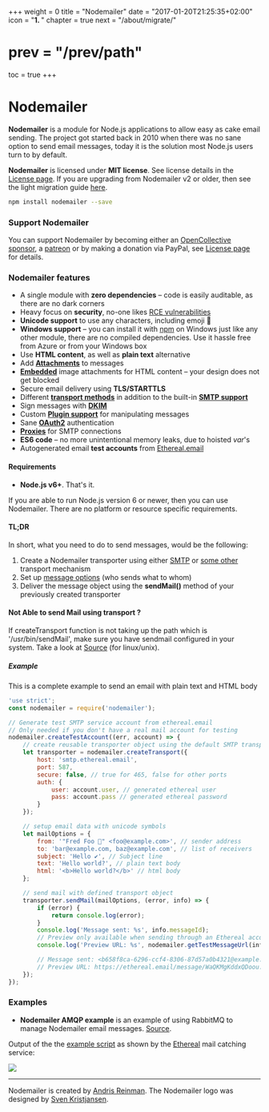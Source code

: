 +++
weight = 0
title = "Nodemailer"
date = "2017-01-20T21:25:35+02:00"
icon = "<b>1. </b>"
chapter = true
next = "/about/migrate/"
# prev = "/prev/path"
toc = true
+++

# Nodemailer

**Nodemailer** is a module for Node.js applications to allow easy as cake email sending. The project got started back in 2010 when there was no sane option to send email messages, today it is the solution most Node.js users turn to by default.

**Nodemailer** is licensed under **MIT license**. See license details in the [License page](/about/license/). If you are upgrading from Nodemailer v2 or older, then see the light migration guide [here](/about/migrate).

```bash
npm install nodemailer --save
```

### Support Nodemailer

You can support Nodemailer by becoming either an [OpenCollective sponsor](https://opencollective.com/nodemailer), a [patreon](https://www.patreon.com/andrisreinman) or by making a donation via PayPal, see [License page](https://nodemailer.com/about/license/) for details.

### Nodemailer features

* A single module with **zero dependencies** – code is easily auditable, as there are no dark corners
* Heavy focus on **security**, no-one likes [RCE vulnerabilities](http://thehackernews.com/2017/01/phpmailer-swiftmailer-zendmail.html)
* **Unicode support** to use any characters, including emoji 💪
* **Windows support** – you can install it with [npm](https://www.npmjs.com/package/nodemailer) on Windows just like any other module, there are no compiled dependencies. Use it hassle free from Azure or from your Windows box
* Use **HTML content**, as well as **plain text** alternative
* Add **[Attachments](/message/attachments/)** to messages
* **[Embedded](/message/embedded-images/)** image attachments for HTML content – your design does not get blocked
* Secure email delivery using **TLS/STARTTLS**
* Different **[transport methods](/transports/)** in addition to the built-in **[SMTP support](/smtp/)**
* Sign messages with **[DKIM](/dkim/)**
* Custom **[Plugin support](/plugins/)** for manipulating messages
* Sane **[OAuth2](/smtp/oauth2/)** authentication
* **[Proxies](/smtp/proxies/)** for SMTP connections
* **ES6 code** – no more unintentional memory leaks, due to hoisted _var_'s
* Autogenerated email **test accounts** from [Ethereal.email](https://ethereal.email)

#### Requirements

* **Node.js v6+**. That's it.

If you are able to run Node.js version 6 or newer, then you can use Nodemailer. There are no platform or resource specific requirements.

#### TL;DR

In short, what you need to do to send messages, would be the following:

1. Create a Nodemailer transporter using either [SMTP](/smtp/) or [some other](/transports/) transport mechanism
2. Set up [message options](/message/) (who sends what to whom)
3. Deliver the message object using the **sendMail()** method of your previously created transporter

#### Not Able to send Mail using transport ?

If createTransport function is not taking up the path which is '/usr/bin/sendMail', make sure you have sendmail configured in your system. Take a look at [Source](https://www.computerhope.com/unix/usendmai.htm) (for linux/unix).

##### Example

This is a complete example to send an email with plain text and HTML body

```javascript
'use strict';
const nodemailer = require('nodemailer');

// Generate test SMTP service account from ethereal.email
// Only needed if you don't have a real mail account for testing
nodemailer.createTestAccount((err, account) => {
    // create reusable transporter object using the default SMTP transport
    let transporter = nodemailer.createTransport({
        host: 'smtp.ethereal.email',
        port: 587,
        secure: false, // true for 465, false for other ports
        auth: {
            user: account.user, // generated ethereal user
            pass: account.pass // generated ethereal password
        }
    });

    // setup email data with unicode symbols
    let mailOptions = {
        from: '"Fred Foo 👻" <foo@example.com>', // sender address
        to: 'bar@example.com, baz@example.com', // list of receivers
        subject: 'Hello ✔', // Subject line
        text: 'Hello world?', // plain text body
        html: '<b>Hello world?</b>' // html body
    };

    // send mail with defined transport object
    transporter.sendMail(mailOptions, (error, info) => {
        if (error) {
            return console.log(error);
        }
        console.log('Message sent: %s', info.messageId);
        // Preview only available when sending through an Ethereal account
        console.log('Preview URL: %s', nodemailer.getTestMessageUrl(info));

        // Message sent: <b658f8ca-6296-ccf4-8306-87d57a0b4321@example.com>
        // Preview URL: https://ethereal.email/message/WaQKMgKddxQDoou...
    });
});
```

### Examples

* **Nodemailer AMQP example** is an example of using RabbitMQ to manage Nodemailer email messages. [Source](https://github.com/nodemailer/nodemailer-amqp-example).

Output of the the [example script](https://github.com/nodemailer/nodemailer/blob/master/examples/full.js) as shown by the [Ethereal](https://ethereal.email/) mail catching service:

![](https://cldup.com/D5Cj_C1Vw3.png)

---

Nodemailer is created by [Andris Reinman](https://github.com/andris9). The Nodemailer logo was designed by [Sven Kristjansen](https://www.behance.net/kristjansen).
